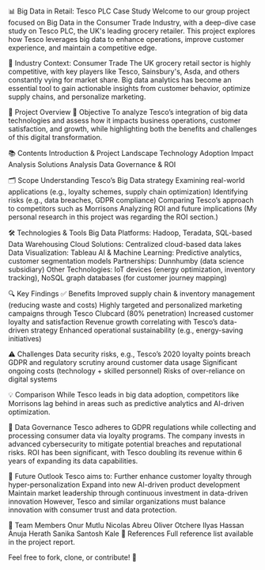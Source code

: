 📊 Big Data in Retail: Tesco PLC Case Study
Welcome to our group project focused on Big Data in the Consumer Trade Industry, with a deep-dive case study on Tesco PLC, the UK's leading grocery retailer. This project explores how Tesco leverages big data to enhance operations, improve customer experience, and maintain a competitive edge.

🛒 Industry Context: Consumer Trade
The UK grocery retail sector is highly competitive, with key players like Tesco, Sainsbury's, Asda, and others constantly vying for market share. Big data analytics has become an essential tool to gain actionable insights from customer behavior, optimize supply chains, and personalize marketing.

🧠 Project Overview
🎯 Objective
To analyze Tesco’s integration of big data technologies and assess how it impacts business operations, customer satisfaction, and growth, while highlighting both the benefits and challenges of this digital transformation.

📚 Contents
Introduction & Project Landscape
Technology Adoption
Impact Analysis
Solutions Analysis
Data Governance & ROI

🗂️ Scope
Understanding Tesco’s Big Data strategy
Examining real-world applications (e.g., loyalty schemes, supply chain optimization)
Identifying risks (e.g., data breaches, GDPR compliance)
Comparing Tesco’s approach to competitors such as Morrisons
Analyzing ROI and future implications
(My personal research in this project was regarding the ROI section.)

🛠️ Technologies & Tools
Big Data Platforms: Hadoop, Teradata, SQL-based Data Warehousing
Cloud Solutions: Centralized cloud-based data lakes
Data Visualization: Tableau
AI & Machine Learning: Predictive analytics, customer segmentation models
Partnerships: Dunnhumby (data science subsidiary)
Other Technologies: IoT devices (energy optimization, inventory tracking), NoSQL graph databases (for customer journey mapping)

🔍 Key Findings
✅ Benefits
Improved supply chain & inventory management (reducing waste and costs)
Highly targeted and personalized marketing campaigns through Tesco Clubcard (80% penetration)
Increased customer loyalty and satisfaction
Revenue growth correlating with Tesco’s data-driven strategy
Enhanced operational sustainability (e.g., energy-saving initiatives)

⚠️ Challenges
Data security risks, e.g., Tesco’s 2020 loyalty points breach
GDPR and regulatory scrutiny around customer data usage
Significant ongoing costs (technology + skilled personnel)
Risks of over-reliance on digital systems

💡 Comparison
While Tesco leads in big data adoption, competitors like Morrisons lag behind in areas such as predictive analytics and AI-driven optimization.

💾 Data Governance
Tesco adheres to GDPR regulations while collecting and processing consumer data via loyalty programs.
The company invests in advanced cybersecurity to mitigate potential breaches and reputational risks.
ROI has been significant, with Tesco doubling its revenue within 6 years of expanding its data capabilities.

🚀 Future Outlook
Tesco aims to:
Further enhance customer loyalty through hyper-personalization
Expand into new AI-driven product development
Maintain market leadership through continuous investment in data-driven innovation
However, Tesco and similar organizations must balance innovation with consumer trust and data protection.


👥 Team Members
Onur Mutlu
Nicolas Abreu
Oliver Otchere
Ilyas Hassan
Anuja Herath
Sanika Santosh Kale
📄 References
Full reference list available in the project report.

Feel free to fork, clone, or contribute! 🚀

